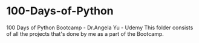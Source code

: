 # 100-Days-of-Python
100 Days of Python Bootcamp - Dr.Angela Yu - Udemy
This folder consists of all the projects that's done by me as a part of the Bootcamp.
